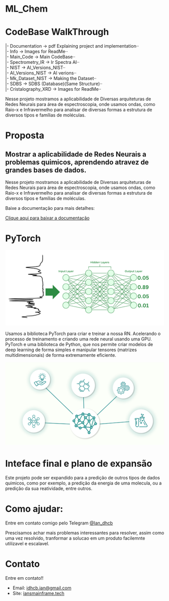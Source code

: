 # ML_Chem

# CodeBase WalkThrough

|- Documentation  -> pdf Explaining project and implementation··  
|- Info           -> Images for ReadMe··  
|- Main_Code      -> Main CodeBase··  
    |- Spectrometry_IR     -> Ir Spectra AI··  
        |- NIST                  -> AI_Versions_NIST··  
            |- AI_Versions_NIST      -> AI verions··  
            |- Mk_Dataset_NIST       -> Making the Dataset··  
        |- SDBS                  -> SDBS (Database)(Same Structure)··  
    |- Cristalography_XRD        -> Images for ReadMe··  


Nesse projeto mostramos a aplicabilidade de Diversas arquiteturas de Redes Neurais para área de espectroscopia, onde usamos ondas, como Raio-x e  Infravermelho para analisar de diversas formas a estrutura de diversos tipos e famílias de moléculas. 

# Proposta

## Mostrar a aplicabilidade de Redes Neurais a problemas quimicos, aprendendo atravez de grandes bases de dados.

Nesse projeto mostramos a aplicabilidade de Diversas arquiteturas de Redes Neurais para área de espectroscopia, onde usamos ondas, como Raio-x e  Infravermelho para analisar de diversas formas a estrutura de diversos tipos e famílias de moléculas. 

Baixe a documentação para mais detalhes: 

[Clique aqui para baixar a documentação](Documentation/Documentation.pdf?raw=true)

# PyTorch

![Alt text](Info/NN.png)


Usamos a biblioteca PyTorch para criar e treinar a nossa RN. Acelerando o processo de treinamento e criando uma rede neural usando uma GPU. PyTorch e uma biblioteca de Python, que nos permite criar modelos de deep learning de forma simples e manipular tensores (matrizes multidimensionais) de forma extremamente eficiente.


![Alt text](Info/Chem.png)

# Inteface final e plano de expansão


Este projeto pode ser expandido para a predição de outros tipos de dados quimicos, como por exemplo, a predição da energia de uma molecula, ou a predição da sua reatividade, entre outros. 


# Como ajudar:

Entre em contato comigo pelo Telegram [@Ian_dhcb](https://t.me/Ian_dhcb)

Prescisamos achar mais problemas interessantes para resolver, assim como uma vez resolvido, tranformar a solucao em um produto facilemnte utilizavel e escalavel.


# Contato

Entre em contato!!

- Email: idhcb.ian@gmail.com
- Site: [iansmainframe.tech](http://iansmainframe.tech)

